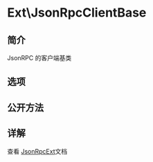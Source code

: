 # Ext\JsonRpcClientBase

## 简介
JsonRPC 的客户端基类
## 选项

## 公开方法


## 详解
查看 [JsonRpcExt](Ext-JsonRpcExt.md)文档

